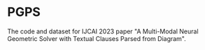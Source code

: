 # PGPS
The code and dataset for IJCAI 2023 paper "A Multi-Modal Neural Geometric Solver with Textual Clauses Parsed from Diagram".